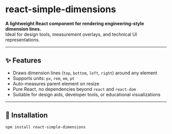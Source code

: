 # react-simple-dimensions

**A lightweight React component for rendering engineering-style dimension lines.**  
Ideal for design tools, measurement overlays, and technical UI representations.

---

## ✨ Features

- Draws dimension lines (`top`, `bottom`, `left`, `right`) around any element
- Supports units: `px`, `rem`, `em`, `pt`
- Auto-measures parent element on resize
- Pure React, no dependencies beyond `react` and `react-dom`
- Suitable for design aids, developer tools, or educational visualizations

---

## 🚀 Installation

```bash
npm install react-simple-dimensions